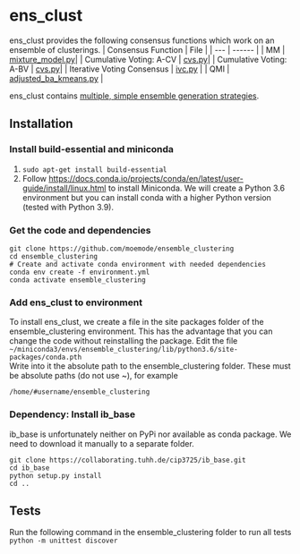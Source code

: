 # ens_clust

ens_clust provides the following consensus functions which work on
an ensemble of clusterings.
| Consensus Function | File |
| ---      |  ------  |
| MM  |  [mixture_model.py](/ens_clust/consensus_functions/mixture_model.py)|
| Cumulative Voting: A-CV | [cvs.py](/ens_clust/consensus_functions/cvs.py)|
| Cumulative Voting: A-BV | [cvs.py](/ens_clust/consensus_functions/cvs.py)|
| Iterative Voting Consensus  | [ivc.py](/ens_clust/consensus_functions/ivc.py) |
| QMI |  [adjusted_ba_kmeans.py](/ens_clust/consensus_functions/adjusted_ba_kmeans.py) |

ens_clust contains [multiple, simple ensemble generation strategies](ens_clust/generation/ensemble_generation.py).

## Installation

### Install build-essential and miniconda

1. `sudo apt-get install build-essential`
2. Follow <https://docs.conda.io/projects/conda/en/latest/user-guide/install/linux.html>
to install Miniconda.
We will create a Python 3.6 environment but you can install
conda with a higher Python version (tested with Python 3.9).

### Get the code and dependencies

```
git clone https://github.com/moemode/ensemble_clustering
cd ensemble_clustering
# Create and activate conda environment with needed dependencies
conda env create -f environment.yml
conda activate ensemble_clustering
```

### Add ens_clust to environment

To install ens_clust, we create a file in the site packages folder of the ensemble_clustering
environment.
This has the advantage that you can change the code without reinstalling the package.
Edit the file `~/miniconda3/envs/ensemble_clustering/lib/python3.6/site-packages/conda.pth`  
Write into it the absolute path to the ensemble_clustering folder.
These must be absolute paths (do not use ~), for example

```
/home/#username/ensemble_clustering
```

### Dependency: Install ib_base

ib_base is unfortunately neither on PyPi nor available as conda package.
We need to download it manually to a separate folder.

```
git clone https://collaborating.tuhh.de/cip3725/ib_base.git
cd ib_base
python setup.py install
cd ..
```

## Tests

Run the following command in the ensemble_clustering folder to run all tests  
`python -m unittest discover`

